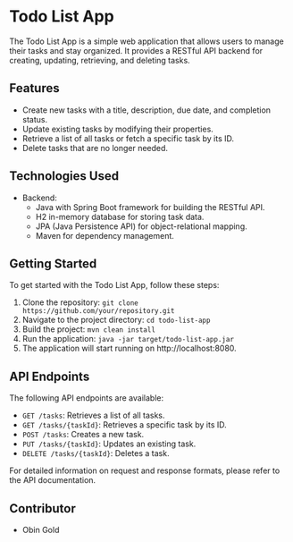 # Todo List App

The Todo List App is a simple web application that allows users to manage their tasks and stay organized. It provides a RESTful API backend for creating, updating, retrieving, and deleting tasks.

## Features

- Create new tasks with a title, description, due date, and completion status.
- Update existing tasks by modifying their properties.
- Retrieve a list of all tasks or fetch a specific task by its ID.
- Delete tasks that are no longer needed.

## Technologies Used

- Backend:
    - Java with Spring Boot framework for building the RESTful API.
    - H2 in-memory database for storing task data.
    - JPA (Java Persistence API) for object-relational mapping.
    - Maven for dependency management.

## Getting Started

To get started with the Todo List App, follow these steps:

1. Clone the repository: `git clone https://github.com/your/repository.git`
2. Navigate to the project directory: `cd todo-list-app`
3. Build the project: `mvn clean install`
4. Run the application: `java -jar target/todo-list-app.jar`
5. The application will start running on http://localhost:8080.

## API Endpoints

The following API endpoints are available:

- `GET /tasks`: Retrieves a list of all tasks.
- `GET /tasks/{taskId}`: Retrieves a specific task by its ID.
- `POST /tasks`: Creates a new task.
- `PUT /tasks/{taskId}`: Updates an existing task.
- `DELETE /tasks/{taskId}`: Deletes a task.

For detailed information on request and response formats, please refer to the API documentation.

## Contributor

- Obin Gold

